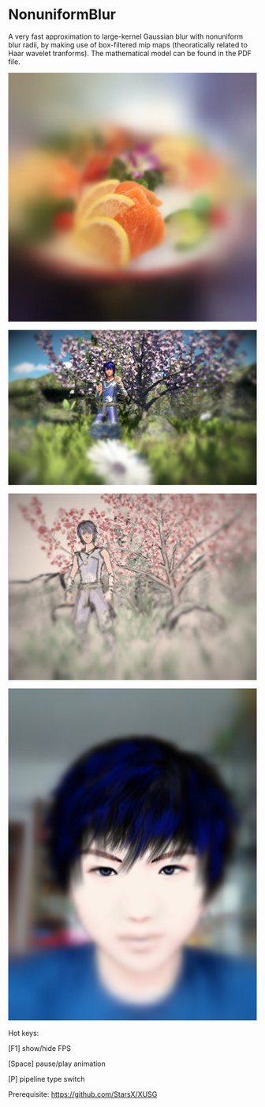 # NonuniformBlur
A very fast approximation to large-kernel Gaussian blur with nonuniform blur radii, by making use of box-filtered mip maps (theoratically related to Haar wavelet tranforms). The mathematical model can be found in the PDF file. 

![Nonuniform blur result](https://github.com/StarsX/NonuniformBlur/blob/master/Doc/Images/NonuniformBlur.jpg "Nonuniform blur result")

![Nonuniform blur result PR](https://github.com/StarsX/NonuniformBlur/blob/master/Doc/Images/RenderingX12Blur.jpg "Nonuniform blur result on my RenderingX12 screenshot")

![Nonuniform blur result NPR](https://github.com/StarsX/NonuniformBlur/blob/master/Doc/Images/BrushShadeXBlur.jpg "Nonuniform blur result on my BrushShadeX screenshot")

![Nonuniform blur result Me](https://github.com/StarsX/NonuniformBlur/blob/master/Doc/Images/MeBlur.jpg "Nonuniform blur result on my illustration-style portait")

Hot keys:

[F1] show/hide FPS

[Space] pause/play animation

[P] pipeline type switch

Prerequisite: https://github.com/StarsX/XUSG
